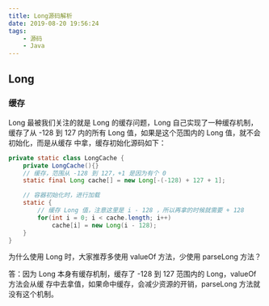 ```yaml
---
title: Long源码解析
date: 2019-08-20 19:56:24
tags: 
    - 源码
    - Java
---
```

## Long
### 缓存
Long 最被我们关注的就是 Long 的缓存问题，Long 自己实现了一种缓存机制，缓存了从
-128 到 127 内的所有 Long 值，如果是这个范围内的 Long 值，就不会初始化，而是从缓存
中拿，缓存初始化源码如下：

```java
private static class LongCache {
    private LongCache(){}
    // 缓存，范围从 -128 到 127，+1 是因为有个 0
    static final Long cache[] = new Long[-(-128) + 127 + 1];

    // 容器初始化时，进行加载
    static {
        // 缓存 Long 值，注意这里是 i - 128 ，所以再拿的时候就需要 + 128
        for(int i = 0; i < cache.length; i++)
            cache[i] = new Long(i - 128);
    }
}
```

为什么使用 Long 时，大家推荐多使用 valueOf 方法，少使用 parseLong 方法？

答：因为 Long 本身有缓存机制，缓存了 -128 到 127 范围内的 Long，valueOf 方法会从缓
存中去拿值，如果命中缓存，会减少资源的开销，parseLong 方法就没有这个机制。